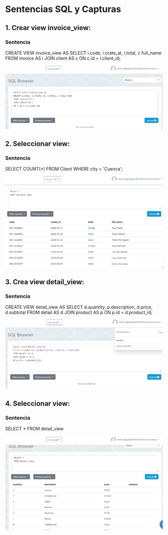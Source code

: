 # Sentencias SQL y Capturas

## 1. Crear view invoice_view:
### Sentencia
CREATE VIEW invoice_view AS
SELECT i.code, i.crate_at, i.total, c.full_name
FROM invoice AS i
JOIN client AS c
ON c.id = i.client_id;

![crear vista 1](capturas/create1.PNG)

## 2. Seleccionar view:
### Sentencia
SELECT COUNT(*) 
FROM Client 
WHERE city = 'Cuenca';

![select 1](capturas/view1.PNG)

## 3. Crea view detail_view:
### Sentencia
CREATE VIEW detail_view AS
SELECT d.quantity, p.description, d.price, d.subtotal
FROM detail AS d
JOIN product AS p
ON p.id = d.product_id;

![crear vista 2](capturas/create2.PNG)

## 4. Seleccionar view:
### Sentencia
SELECT * 
FROM detail_view


![select 2](capturas/view2.PNG)
